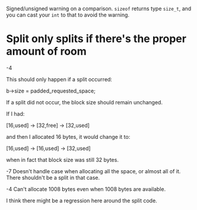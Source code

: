 Signed/unsigned warning on a comparison. `sizeof` returns type `size_t`, and you can cast your `int` to that to avoid the warning.

# Split only splits if there's the proper amount of room

-4 

This should only happen if a split occurred:

b->size = padded_requested_space;

If a split did not occur, the block size should remain unchanged.

If I had:

[16,used] -> [32,free] -> [32,used]

and then I allocated 16 bytes, it would change it to:

[16,used] -> [16,used] -> [32,used]

when in fact that block size was still 32 bytes.


-7 Doesn't handle case when allocating all the space, or almost all of it. There shouldn't be a split in that case.


-4 Can't allocate 1008 bytes even when 1008 bytes are available.

I think there might be a regression here around the split code.
